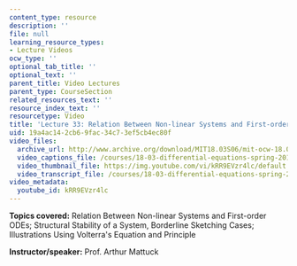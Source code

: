 ```yaml
---
content_type: resource
description: ''
file: null
learning_resource_types:
- Lecture Videos
ocw_type: ''
optional_tab_title: ''
optional_text: ''
parent_title: Video Lectures
parent_type: CourseSection
related_resources_text: ''
resource_index_text: ''
resourcetype: Video
title: 'Lecture 33: Relation Between Non-linear Systems and First-order ODEs'
uid: 19a4ac14-2cb6-9fac-34c7-3ef5cb4ec80f
video_files:
  archive_url: http://www.archive.org/download/MIT18.03S06/mit-ocw-18.03-lec33-09may2003-220k.mp4
  video_captions_file: /courses/18-03-differential-equations-spring-2010/f4ba8678d24f505e9c1dacb8c3a15ec5_kRR9EVzr4lc.vtt
  video_thumbnail_file: https://img.youtube.com/vi/kRR9EVzr4lc/default.jpg
  video_transcript_file: /courses/18-03-differential-equations-spring-2010/9dab4a7709efd106856ea8a6c49970f5_kRR9EVzr4lc.pdf
video_metadata:
  youtube_id: kRR9EVzr4lc
---
```


**Topics covered:** Relation Between Non-linear Systems and First-order ODEs; Structural Stability of a System, Borderline Sketching Cases; Illustrations Using Volterra's Equation and Principle

**Instructor/speaker:** Prof. Arthur Mattuck